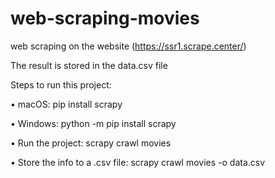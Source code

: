 # web-scraping-movies
web scraping on the website (https://ssr1.scrape.center/)

The result is stored in the data.csv file

Steps to run this project:

• macOS: pip install scrapy

• Windows: python -m pip install scrapy

• Run the project: scrapy crawl movies

• Store the info to a .csv file: scrapy crawl movies -o data.csv
